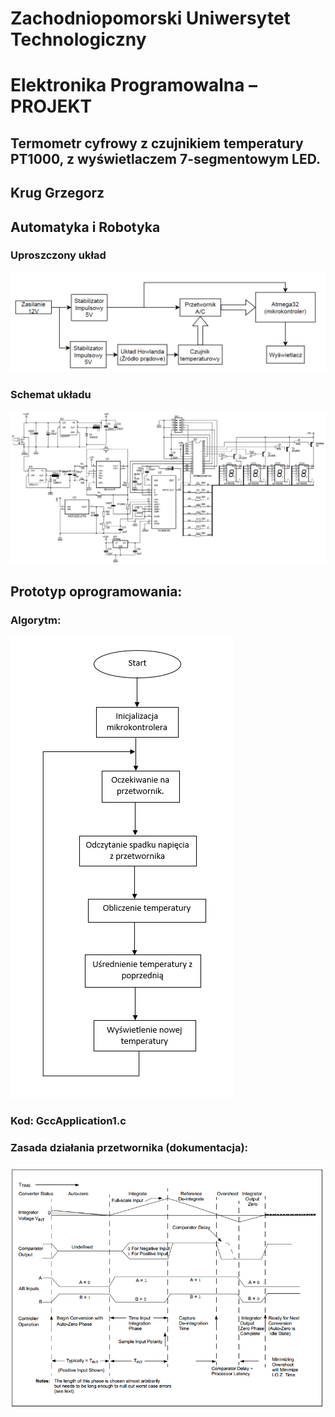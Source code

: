 # Zachodniopomorski Uniwersytet Technologiczny
# Elektronika Programowalna – PROJEKT

## Termometr cyfrowy z czujnikiem temperatury PT1000, z wyświetlaczem 7-segmentowym LED.

## Krug Grzegorz

## Automatyka i Robotyka

### Uproszczony układ
![uklad](/doc/uklad.png)

### Schemat układu
![Scheme](/doc/schemat.png)

## Prototyp oprogramowania:
### Algorytm:
![Algorytm](/doc/algorytm.png)

### Kod: GccApplication1.c

### Zasada działania przetwornika (dokumentacja): 
![Przetwornik](/doc/przetwornik.png)
